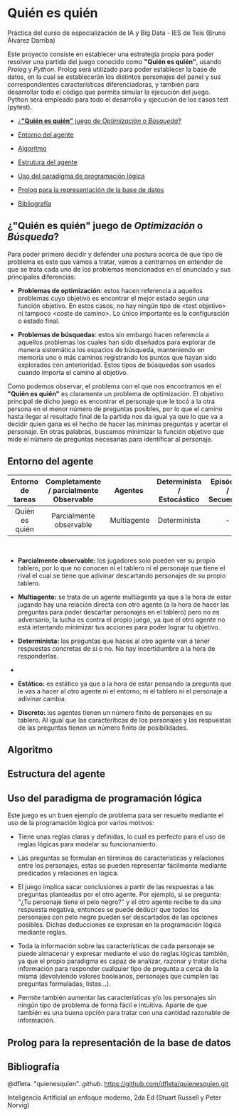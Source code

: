 # **Quién es quién**
Práctica del curso de especialización de IA y Big Data - IES de Teis (Bruno Álvarez Darriba)

Este proyecto consiste en establecer una estrategia propia para poder resolver una partida del juego conocido como **"Quién es quién"**, usando *Prolog* y *Python*. Prolog será utilizado para poder establecer la base de datos, en la cual se establecerán los distintos personajes del panel y sus correspondientes características diferenciadoras, y también para desarrollar todo el código que permita simular la ejecución del juego. Python será empleado para todo el desarrollo y ejecución de los casos test (pytest).

 * [¿**"Quién es quién"** juego de *Optimización* o *Búsqueda*?](#¿"Quién-es-quién"-juego-de-Optimización-o-Búsqueda?)

 * [Entorno del agente](#Entorno-del-agente)

 * [Algoritmo](#Algoritmo)

 * [Estrutura del agente](#Estructura-del-agente)
 
 * [Uso del paradigma de programación lógica](#Uso-del-paradigma-de-programación-lógica)

 * [Prolog para la representación de la base de datos](#Prolog-para-la-representación-de-la-base-de-datos)

 * [Bibliografía](#Bibliografía)


## ¿**"Quién es quién"** juego de *Optimización* o *Búsqueda*?
Para poder primero decidir y defender una postura acerca de que tipo de problema es este que vamos a tratar, vamos a centrarnos en entender de que se trata cada uno de los problemas mencionados en el enunciado y sus principales diferencias: 

- **Problemas de optimización**: estos hacen referencia a aquellos problemas cuyo objetivo es encontrar el mejor estado según una función objetivo. En estos casos, no hay ningún tipo de \<test objetivo> ni tampoco \<coste de camino>.
Lo único importante es la configuración o estado final.

- **Problemas de búsquedas**: estos sin embargo hacen referencia a aquellos problemas los cuales han sido diseñados para explorar de manera sistemática los espacios de búsqueda, manteniendo en memoria uno o más caminos registrando los puntos que hayan sido explorados con anterioridad. Estos tipos de búsquedas son usados cuando importa el camino al objetivo. 


Como podemos observar, el problema con el que nos encontramos en el **"Quién es quién"** es claramente un problema de optimización. El objetivo principal de dicho juego es encontrar el personaje que le tocó a la otra persona en el menor número de preguntas posibles, por lo que el camino hasta llegar al resultado final de la partida nos da igual ya que lo que va a decidir quien gana es el hecho de hacer las mínimas preguntas y acertar el personaje. En otras palabras, buscamos minimizar la función objetivo que mide el número de preguntas necesarias para identificar al personaje. 

## Entorno del agente

Entorno de tareas | Completamente / parcialmente Observable| Agentes | Determinista / Estocástico | Episódico / Secuencial | Estático / Dinámico | Discreto / Continuo
:---: | :---: | :---: | :---: | :---: | :---: | :---: |
 Quién es quién | Parcialmente observable | Multiagente | Determinista | - | Estático | Discreto |

 <br>
 
 - **Parcialmente observable:** los jugadores solo pueden ver su propio tablero, por lo que no conocen ni el tablero ni el personaje que tiene el rival el cual se tiene que adivinar descartando personajes de su propio tablero.

 - **Multiagente:** se trata de un agente multiagente ya que a la hora de estar jugando hay una relación directa con otro agente (a la hora de hacer las preguntas para poder descartar personajes en el tablero) pero no es adversario, la lucha es contra el propio juego, ya que el otro agente no está intentando minimizar tus acciones para poder lograr tu objetivo.

- **Determinista:** las preguntas que haces al otro agente van a tener respuestas concretas de si o no. No hay incertidumbre a la hora de responderlas.

- 

- **Estático:** es estático ya que a la hora de estar pensando la pregunta que le vas a hacer al otro agente ni el entorno, ni el tablero ni el personaje a adivinar cambia.

- **Discreto:** los agentes tienen un número finito de personajes en su tablero. Al igual que las caracteríticas de los personajes y las respuestas de las preguntas tienen un número finito de posibilidades.

## Algoritmo








## Estructura del agente










## Uso del paradigma de programación lógica
Este juego es un buen ejemplo de problema para ser resuelto mediante el uso de la programación lógica por varios motivos: 

- Tiene unas reglas claras y definidas, lo cual es perfecto para el uso de reglas lógicas para modelar su funcionamiento. 

- Las preguntas se formulan en términos de características y relaciones entre los personajes, estas se pueden representar fácilmente mediante predicados y relaciones en lógica.

- El juego implica sacar conclusiones a partir de las respuestas a las preguntas planteadas por el otro agente. Por ejemplo, si se pregunta: "¿Tu personaje tiene el pelo negro?" y el otro agente recibe te da una respuesta negativa, entonces se puede deducir que todos los personajes con pelo negro pueden ser descartados de las opciones posibles. Dichas deducciones se expresan en la programación lógica mediante reglas.

- Toda la información sobre las características de cada personaje se puede almacenar y expresar mediante el uso de reglas lógicas también, ya que el propio paradigma es capaz de analizar, razonar y tratar dicha información para responder cualquier tipo de pregunta a cerca de la misma (devolviendo valores booleanos, personajes que cumplen las preguntas formuladas, listas...).

- Permite también aumentar las características y/o los personajes sin ningún tipo de problema de forma fácil e intuitiva. Aparte de que también es una buena opción para tratar con una cantidad razonable de información.


## Prolog para la representación de la base de datos


## Bibliografía
@dfleta. "quienesquien". _github_. https://github.com/dfleta/quienesquien.git

Inteligencia Artificial un enfoque moderno, 2da Ed (Stuart Russell y Peter Norvig)


